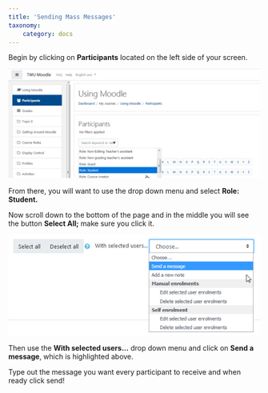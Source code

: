 ```yaml
---
title: 'Sending Mass Messages'
taxonomy:
    category: docs
---
```


Begin by clicking on **Participants** located on the left side of your screen.

![](2018-09-12-18_43_13-greenshot.png)

From there, you will want to use the drop down menu and select **Role: Student.**

Now scroll down to the bottom of the page and in the middle you will see the button **Select All;** make sure you click it.

![](2018-09-12-18_54_13-greenshot.png)

Then use the **With selected users...** drop down menu and click on **Send a message**, which is highlighted above.

Type out the message you want every participant to receive and when ready click send!
